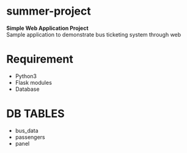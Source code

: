 # summer-project
<b>Simple Web Application Project</b>
<br>Sample application to demonstrate bus ticketing system through web

# Requirement
* Python3
* Flask modules
* Database

# DB TABLES 
* bus_data
* passengers
* panel
